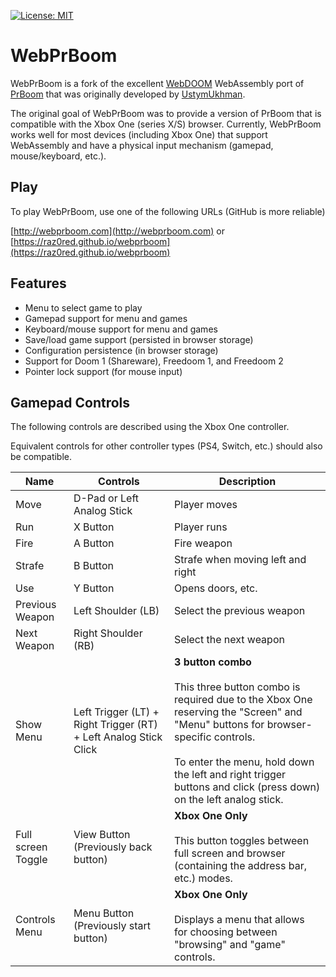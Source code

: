 [![License: MIT](https://img.shields.io/badge/License-MIT-yellow.svg)](https://opensource.org/licenses/MIT)

# WebPrBoom

WebPrBoom is a fork of the excellent [WebDOOM](https://github.com/UstymUkhman/webDOOM) WebAssembly port of [PrBoom](http://prboom.sourceforge.net/) that was originally developed by [UstymUkhman](https://github.com/UstymUkhman).

The original goal of WebPrBoom was to provide a version of PrBoom that is compatible with the Xbox One (series X/S) browser. Currently, WebPrBoom works well for most devices (including Xbox One) that support WebAssembly and have a physical input mechanism (gamepad, mouse/keyboard, etc.).

## Play

To play WebPrBoom, use one of the following URLs (GitHub is more reliable)

[http://webprboom.com](http://webprboom.com) 
or
[https://raz0red.github.io/webprboom](https://raz0red.github.io/webprboom) 

## Features

* Menu to select game to play
* Gamepad support for menu and games
* Keyboard/mouse support for menu and games
* Save/load game support (persisted in browser storage)
* Configuration persistence (in browser storage)
* Support for Doom 1 (Shareware), Freedoom 1, and Freedoom 2
* Pointer lock support (for mouse input)

## Gamepad Controls

The following controls are described using the Xbox One controller. 

Equivalent controls for other controller types (PS4, Switch, etc.) should also be compatible.

|Name|Controls|Description|
|-|-|-|
|Move|D-Pad or Left Analog Stick| Player moves |
|Run|X Button| Player runs | 
|Fire|A Button| Fire weapon | 
|Strafe|B Button| Strafe when moving left and right | 
|Use|Y Button| Opens doors, etc. | 
|Previous Weapon|Left Shoulder (LB)| Select the previous weapon |
|Next Weapon|Right Shoulder (RB)| Select the next weapon |
|Show Menu|Left Trigger (LT) + Right Trigger (RT) + Left Analog Stick Click|**3 button combo**<br><br>This three button combo is required due to the Xbox One reserving the "Screen" and "Menu" buttons for browser-specific controls.<br><br>To enter the menu, hold down the left and right trigger buttons and click (press down) on the left analog stick.|
|Full screen Toggle|View Button (Previously back button)|**Xbox One Only**<br><br>This button toggles between full screen and browser (containing the address bar, etc.) modes.|
|Controls Menu|Menu Button (Previously start button)|**Xbox One Only**<br><br>Displays a menu that allows for choosing between "browsing" and "game" controls.|
